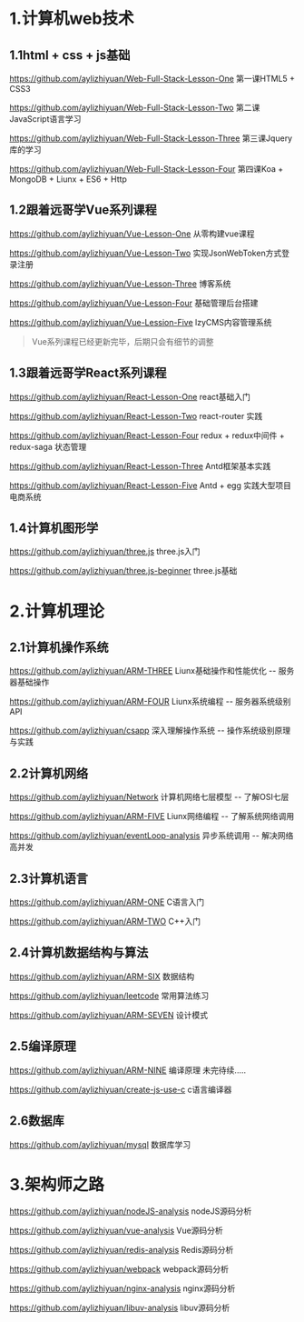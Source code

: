 # 1.计算机web技术

## 1.1html + css + js基础

https://github.com/aylizhiyuan/Web-Full-Stack-Lesson-One 第一课HTML5 + CSS3

https://github.com/aylizhiyuan/Web-Full-Stack-Lesson-Two 第二课JavaScript语言学习

https://github.com/aylizhiyuan/Web-Full-Stack-Lesson-Three 第三课Jquery库的学习

https://github.com/aylizhiyuan/Web-Full-Stack-Lesson-Four 第四课Koa + MongoDB + Liunx + ES6 + Http


## 1.2跟着远哥学Vue系列课程

https://github.com/aylizhiyuan/Vue-Lesson-One 从零构建vue课程

https://github.com/aylizhiyuan/Vue-Lesson-Two 实现JsonWebToken方式登录注册

https://github.com/aylizhiyuan/Vue-Lesson-Three 博客系统

https://github.com/aylizhiyuan/Vue-Lesson-Four 基础管理后台搭建

https://github.com/aylizhiyuan/Vue-Lession-Five lzyCMS内容管理系统

> Vue系列课程已经更新完毕，后期只会有细节的调整


## 1.3跟着远哥学React系列课程

https://github.com/aylizhiyuan/React-Lesson-One react基础入门

https://github.com/aylizhiyuan/React-Lesson-Two react-router 实践

https://github.com/aylizhiyuan/React-Lesson-Four redux + redux中间件 + redux-saga 状态管理

https://github.com/aylizhiyuan/React-Lesson-Three Antd框架基本实践

https://github.com/aylizhiyuan/React-Lesson-Five Antd + egg 实践大型项目电商系统



## 1.4计算机图形学

https://github.com/aylizhiyuan/three.js three.js入门

https://github.com/aylizhiyuan/three.js-beginner three.js基础



# 2.计算机理论


## 2.1计算机操作系统

https://github.com/aylizhiyuan/ARM-THREE Liunx基础操作和性能优化 -- 服务器基础操作

https://github.com/aylizhiyuan/ARM-FOUR Liunx系统编程 -- 服务器系统级别API

https://github.com/aylizhiyuan/csapp 深入理解操作系统 -- 操作系统级别原理与实践



## 2.2计算机网络

https://github.com/aylizhiyuan/Network 计算机网络七层模型 -- 了解OSI七层

https://github.com/aylizhiyuan/ARM-FIVE Liunx网络编程 -- 了解系统网络调用

https://github.com/aylizhiyuan/eventLoop-analysis 异步系统调用 -- 解决网络高并发


## 2.3计算机语言

https://github.com/aylizhiyuan/ARM-ONE C语言入门

https://github.com/aylizhiyuan/ARM-TWO C++入门



## 2.4计算机数据结构与算法

https://github.com/aylizhiyuan/ARM-SIX 数据结构

https://github.com/aylizhiyuan/leetcode 常用算法练习

https://github.com/aylizhiyuan/ARM-SEVEN 设计模式


## 2.5编译原理

https://github.com/aylizhiyuan/ARM-NINE  编译原理 未完待续.....

https://github.com/aylizhiyuan/create-js-use-c c语言编译器


## 2.6数据库

https://github.com/aylizhiyuan/mysql 数据库学习


# 3.架构师之路

https://github.com/aylizhiyuan/nodeJS-analysis nodeJS源码分析

https://github.com/aylizhiyuan/vue-analysis Vue源码分析

https://github.com/aylizhiyuan/redis-analysis Redis源码分析

https://github.com/aylizhiyuan/webpack webpack源码分析

https://github.com/aylizhiyuan/nginx-analysis  nginx源码分析

https://github.com/aylizhiyuan/libuv-analysis libuv源码分析








